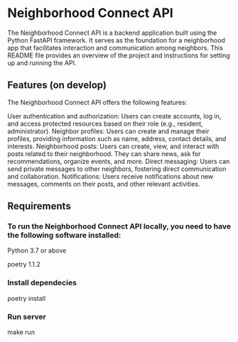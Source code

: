 <h1>Neighborhood Connect API</h1>
The Neighborhood Connect API is a backend application built using the Python FastAPI framework. It serves as the foundation for a neighborhood app that facilitates interaction and communication among neighbors. This README file provides an overview of the project and instructions for setting up and running the API.

<h2>Features (on develop)</h1>
The Neighborhood Connect API offers the following features:

User authentication and authorization: Users can create accounts, log in, and access protected resources based on their role (e.g., resident, administrator).
Neighbor profiles: Users can create and manage their profiles, providing information such as name, address, contact details, and interests.
Neighborhood posts: Users can create, view, and interact with posts related to their neighborhood. They can share news, ask for recommendations, organize events, and more.
Direct messaging: Users can send private messages to other neighbors, fostering direct communication and collaboration.
Notifications: Users receive notifications about new messages, comments on their posts, and other relevant activities.

<h2>Requirements</h2>
<h3>To run the Neighborhood Connect API locally, you need to have the following software installed:</h3>
<p>Python 3.7 or above</p>
poetry 1.1.2

<h3>Install dependecies</h3>
poetry install

<h3>Run server</h3>
make run
